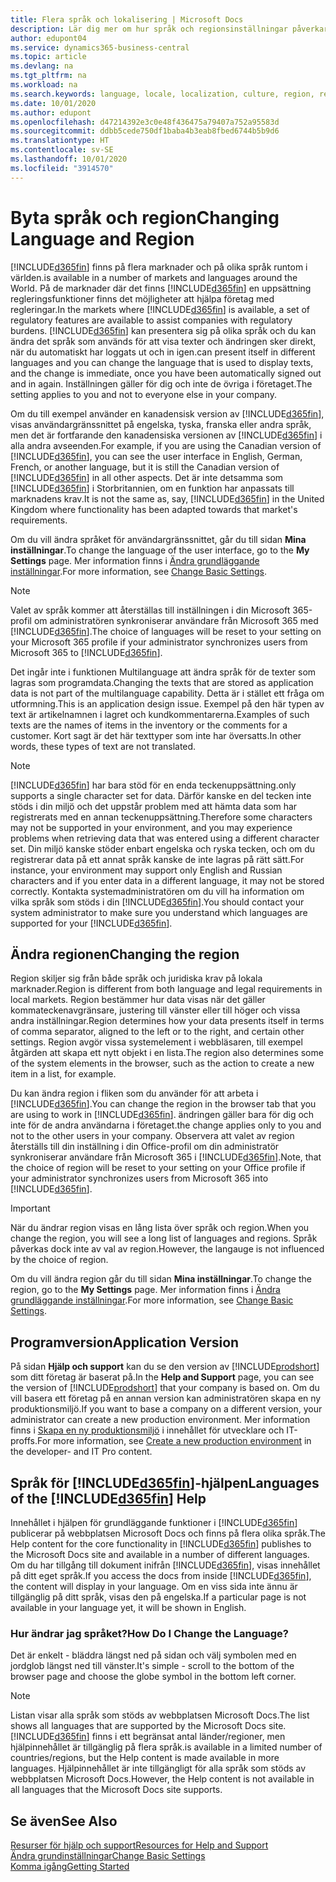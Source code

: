 ```yaml
---
title: Flera språk och lokalisering | Microsoft Docs
description: Lär dig mer om hur språk och regionsinställningar påverkar din upplevelse i Business Central.
author: edupont04
ms.service: dynamics365-business-central
ms.topic: article
ms.devlang: na
ms.tgt_pltfrm: na
ms.workload: na
ms.search.keywords: language, locale, localization, culture, region, regional settings
ms.date: 10/01/2020
ms.author: edupont
ms.openlocfilehash: d47214392e3c0e48f436475a79407a752a95583d
ms.sourcegitcommit: ddbb5cede750df1baba4b3eab8fbed6744b5b9d6
ms.translationtype: HT
ms.contentlocale: sv-SE
ms.lasthandoff: 10/01/2020
ms.locfileid: "3914570"
---
```

# <a name="changing-language-and-region"></a><span data-ttu-id="ada0a-103">Byta språk och region</span><span class="sxs-lookup"><span data-stu-id="ada0a-103">Changing Language and Region</span></span>

[!INCLUDE[d365fin](includes/d365fin_md.md)] <span data-ttu-id="ada0a-104">finns på flera marknader och på olika språk runtom i världen.</span><span class="sxs-lookup"><span data-stu-id="ada0a-104">is available in a number of markets and languages around the World.</span></span> <span data-ttu-id="ada0a-105">På de marknader där det finns [!INCLUDE[d365fin](includes/d365fin_md.md)] en uppsättning regleringsfunktioner finns det möjligheter att hjälpa företag med regleringar.</span><span class="sxs-lookup"><span data-stu-id="ada0a-105">In the markets where [!INCLUDE[d365fin](includes/d365fin_md.md)] is available, a set of regulatory features are available to assist companies with regulatory burdens.</span></span> [!INCLUDE[d365fin](includes/d365fin_md.md)] <span data-ttu-id="ada0a-106">kan presentera sig på olika språk och du kan ändra det språk som används för att visa texter och ändringen sker direkt, när du automatiskt har loggats ut och in igen.</span><span class="sxs-lookup"><span data-stu-id="ada0a-106">can present itself in different languages and you can change the language that is used to display texts, and the change is immediate, once you have been automatically signed out and in again.</span></span> <span data-ttu-id="ada0a-107">Inställningen gäller för dig och inte de övriga i företaget.</span><span class="sxs-lookup"><span data-stu-id="ada0a-107">The setting applies to you and not to everyone else in your company.</span></span>  

<span data-ttu-id="ada0a-108">Om du till exempel använder en kanadensisk version av [!INCLUDE[d365fin](includes/d365fin_md.md)], visas användargränssnittet på engelska, tyska, franska eller andra språk, men det är fortfarande den kanadensiska versionen av [!INCLUDE[d365fin](includes/d365fin_md.md)] i alla andra avseenden.</span><span class="sxs-lookup"><span data-stu-id="ada0a-108">For example, if you are using the Canadian version of [!INCLUDE[d365fin](includes/d365fin_md.md)], you can see the user interface in English, German, French, or another language, but it is still the Canadian version of [!INCLUDE[d365fin](includes/d365fin_md.md)] in all other aspects.</span></span> <span data-ttu-id="ada0a-109">Det är inte detsamma som [!INCLUDE[d365fin](includes/d365fin_md.md)] i Storbritannien, om en funktion har anpassats till marknadens krav.</span><span class="sxs-lookup"><span data-stu-id="ada0a-109">It is not the same as, say, [!INCLUDE[d365fin](includes/d365fin_md.md)] in the United Kingdom where functionality has been adapted towards that market's requirements.</span></span>  

<span data-ttu-id="ada0a-110">Om du vill ändra språket för användargränssnittet, går du till sidan **Mina inställningar**.</span><span class="sxs-lookup"><span data-stu-id="ada0a-110">To change the language of the user interface, go to the **My Settings** page.</span></span> <span data-ttu-id="ada0a-111">Mer information finns i [Ändra grundläggande inställningar](ui-change-basic-settings.md#language).</span><span class="sxs-lookup"><span data-stu-id="ada0a-111">For more information, see [Change Basic Settings](ui-change-basic-settings.md#language).</span></span> 

> [!NOTE]  
> <span data-ttu-id="ada0a-112">Valet av språk kommer att återställas till inställningen i din Microsoft 365-profil om administratören synkroniserar användare från Microsoft 365 med [!INCLUDE[d365fin](includes/d365fin_md.md)].</span><span class="sxs-lookup"><span data-stu-id="ada0a-112">The choice of languages will be reset to your setting on your Microsoft 365 profile if your administrator synchronizes users from Microsoft 365 to [!INCLUDE[d365fin](includes/d365fin_md.md)].</span></span>

<span data-ttu-id="ada0a-113">Det ingår inte i funktionen Multilanguage att ändra språk för de texter som lagras som programdata.</span><span class="sxs-lookup"><span data-stu-id="ada0a-113">Changing the texts that are stored as application data is not part of the multilanguage capability.</span></span> <span data-ttu-id="ada0a-114">Detta är i stället ett fråga om utformning.</span><span class="sxs-lookup"><span data-stu-id="ada0a-114">This is an application design issue.</span></span> <span data-ttu-id="ada0a-115">Exempel på den här typen av text är artikelnamnen i lagret och kundkommentarerna.</span><span class="sxs-lookup"><span data-stu-id="ada0a-115">Examples of such texts are the names of items in the inventory or the comments for a customer.</span></span> <span data-ttu-id="ada0a-116">Kort sagt är det här texttyper som inte har översatts.</span><span class="sxs-lookup"><span data-stu-id="ada0a-116">In other words, these types of text are not translated.</span></span>  

> [!NOTE]  
> [!INCLUDE[d365fin](includes/d365fin_md.md)] <span data-ttu-id="ada0a-117">har bara stöd för en enda teckenuppsättning.</span><span class="sxs-lookup"><span data-stu-id="ada0a-117">only supports a single character set for data.</span></span> <span data-ttu-id="ada0a-118">Därför kanske en del tecken inte stöds i din miljö och det uppstår problem med att hämta data som har registrerats med en annan teckenuppsättning.</span><span class="sxs-lookup"><span data-stu-id="ada0a-118">Therefore some characters may not be supported in your environment, and you may experience problems when retrieving data that was entered using a different character set.</span></span> <span data-ttu-id="ada0a-119">Din miljö kanske stöder enbart engelska och ryska tecken, och om du registrerar data på ett annat språk kanske de inte lagras på rätt sätt.</span><span class="sxs-lookup"><span data-stu-id="ada0a-119">For instance, your environment may support only English and Russian characters and if you enter data in a different language, it may not be stored correctly.</span></span> <span data-ttu-id="ada0a-120">Kontakta systemadministratören om du vill ha information om vilka språk som stöds i din [!INCLUDE[d365fin](includes/d365fin_md.md)].</span><span class="sxs-lookup"><span data-stu-id="ada0a-120">You should contact your system administrator to make sure you understand which languages are supported for your [!INCLUDE[d365fin](includes/d365fin_md.md)].</span></span>  

## <a name="changing-the-region"></a><span data-ttu-id="ada0a-121">Ändra regionen</span><span class="sxs-lookup"><span data-stu-id="ada0a-121">Changing the region</span></span>
<span data-ttu-id="ada0a-122">Region skiljer sig från både språk och juridiska krav på lokala marknader.</span><span class="sxs-lookup"><span data-stu-id="ada0a-122">Region is different from both language and legal requirements in local markets.</span></span> <span data-ttu-id="ada0a-123">Region bestämmer hur data visas när det gäller kommateckenavgränsare, justering till vänster eller till höger och vissa andra inställningar.</span><span class="sxs-lookup"><span data-stu-id="ada0a-123">Region determines how your data presents itself in terms of comma separator, aligned to the left or to the right, and certain other settings.</span></span> <span data-ttu-id="ada0a-124">Region avgör vissa systemelement i webbläsaren, till exempel åtgärden att skapa ett nytt objekt i en lista.</span><span class="sxs-lookup"><span data-stu-id="ada0a-124">The region also determines some of the system elements in the browser, such as the action to create a new item in a list, for example.</span></span>  

<span data-ttu-id="ada0a-125">Du kan ändra region i fliken som du använder för att arbeta i [!INCLUDE[d365fin](includes/d365fin_md.md)].</span><span class="sxs-lookup"><span data-stu-id="ada0a-125">You can change the region in the browser tab that you are using to work in [!INCLUDE[d365fin](includes/d365fin_md.md)].</span></span> <span data-ttu-id="ada0a-126">ändringen gäller bara för dig och inte för de andra användarna i företaget.</span><span class="sxs-lookup"><span data-stu-id="ada0a-126">the change applies only to you and not to the other users in your company.</span></span>  <span data-ttu-id="ada0a-127">Observera att valet av region återställs till din inställning i din Office-profil om din administratör synkroniserar användare från Microsoft 365 i [!INCLUDE[d365fin](includes/d365fin_md.md)].</span><span class="sxs-lookup"><span data-stu-id="ada0a-127">Note, that the choice of region will be reset to your setting on your Office profile if your administrator synchronizes users from Microsoft 365 into [!INCLUDE[d365fin](includes/d365fin_md.md)].</span></span>

> [!IMPORTANT]  
>  <span data-ttu-id="ada0a-128">När du ändrar region visas en lång lista över språk och region.</span><span class="sxs-lookup"><span data-stu-id="ada0a-128">When you change the region, you will see a long list of languages and regions.</span></span> <span data-ttu-id="ada0a-129">Språk påverkas dock inte av val av region.</span><span class="sxs-lookup"><span data-stu-id="ada0a-129">However, the langauge is not influenced by the choice of region.</span></span>  

<span data-ttu-id="ada0a-130">Om du vill ändra region går du till sidan **Mina inställningar**.</span><span class="sxs-lookup"><span data-stu-id="ada0a-130">To change the region, go to the **My Settings** page.</span></span> <span data-ttu-id="ada0a-131">Mer information finns i [Ändra grundläggande inställningar](ui-change-basic-settings.md).</span><span class="sxs-lookup"><span data-stu-id="ada0a-131">For more information, see [Change Basic Settings](ui-change-basic-settings.md).</span></span>  

## <a name="application-version"></a><span data-ttu-id="ada0a-132">Programversion</span><span class="sxs-lookup"><span data-stu-id="ada0a-132">Application Version</span></span>

<span data-ttu-id="ada0a-133">På sidan **Hjälp och support** kan du se den version av [!INCLUDE[prodshort](includes/prodshort.md)] som ditt företag är baserat på.</span><span class="sxs-lookup"><span data-stu-id="ada0a-133">In the **Help and Support** page, you can see the version of [!INCLUDE[prodshort](includes/prodshort.md)] that your company is based on.</span></span> <span data-ttu-id="ada0a-134">Om du vill basera ett företag på en annan version kan administratören skapa en ny produktionsmiljö.</span><span class="sxs-lookup"><span data-stu-id="ada0a-134">If you want to base a company on a different version, your administrator can create a new production environment.</span></span> <span data-ttu-id="ada0a-135">Mer information finns i [Skapa en ny produktionsmiljö](/dynamics365/business-central/dev-itpro/administration/tenant-admin-center-environments#create-a-new-production-environment) i innehållet för utvecklare och IT-proffs.</span><span class="sxs-lookup"><span data-stu-id="ada0a-135">For more information, see [Create a new production environment](/dynamics365/business-central/dev-itpro/administration/tenant-admin-center-environments#create-a-new-production-environment) in the developer- and IT Pro content.</span></span>  

## <a name="languages-of-the-d365fin-help"></a><span data-ttu-id="ada0a-136">Språk för [!INCLUDE[d365fin](includes/d365fin_md.md)]-hjälpen</span><span class="sxs-lookup"><span data-stu-id="ada0a-136">Languages of the [!INCLUDE[d365fin](includes/d365fin_md.md)] Help</span></span>
<span data-ttu-id="ada0a-137">Innehållet i hjälpen för grundläggande funktioner i [!INCLUDE[d365fin](includes/d365fin_md.md)] publicerar på webbplatsen Microsoft Docs och finns på flera olika språk.</span><span class="sxs-lookup"><span data-stu-id="ada0a-137">The Help content for the core functionality in [!INCLUDE[d365fin](includes/d365fin_md.md)] publishes to the Microsoft Docs site and available in a number of different languages.</span></span> <span data-ttu-id="ada0a-138">Om du har tillgång till dokument inifrån [!INCLUDE[d365fin](includes/d365fin_md.md)], visas innehållet på ditt eget språk.</span><span class="sxs-lookup"><span data-stu-id="ada0a-138">If you access the docs from inside [!INCLUDE[d365fin](includes/d365fin_md.md)], the content will display in your language.</span></span> <span data-ttu-id="ada0a-139">Om en viss sida inte ännu är tillgänglig på ditt språk, visas den på engelska.</span><span class="sxs-lookup"><span data-stu-id="ada0a-139">If a particular page is not available in your language yet, it will be shown in English.</span></span>

### <a name="how-do-i-change-the-language"></a><span data-ttu-id="ada0a-140">Hur ändrar jag språket?</span><span class="sxs-lookup"><span data-stu-id="ada0a-140">How Do I Change the Language?</span></span>
<span data-ttu-id="ada0a-141">Det är enkelt - bläddra längst ned på sidan och välj symbolen med en jordglob längst ned till vänster.</span><span class="sxs-lookup"><span data-stu-id="ada0a-141">It's simple - scroll to the bottom of the browser page and choose the globe symbol in the bottom left corner.</span></span>

> [!NOTE]  
> <span data-ttu-id="ada0a-142">Listan visar alla språk som stöds av webbplatsen Microsoft Docs.</span><span class="sxs-lookup"><span data-stu-id="ada0a-142">The list shows all languages that are supported by the Microsoft Docs site.</span></span> [!INCLUDE[d365fin](includes/d365fin_md.md)] <span data-ttu-id="ada0a-143">finns i ett begränsat antal länder/regioner, men hjälpinnehållet är tillgänglig på flera språk.</span><span class="sxs-lookup"><span data-stu-id="ada0a-143">is available in a limited number of countries/regions, but the Help content is made available in more languages.</span></span> <span data-ttu-id="ada0a-144">Hjälpinnehållet är inte tillgängligt för alla språk som stöds av webbplatsen Microsoft Docs.</span><span class="sxs-lookup"><span data-stu-id="ada0a-144">However, the Help content is not available in all languages that the Microsoft Docs site supports.</span></span>

## <a name="see-also"></a><span data-ttu-id="ada0a-145">Se även</span><span class="sxs-lookup"><span data-stu-id="ada0a-145">See Also</span></span>

[<span data-ttu-id="ada0a-146">Resurser för hjälp och support</span><span class="sxs-lookup"><span data-stu-id="ada0a-146">Resources for Help and Support</span></span>](product-help-and-support.md)  
[<span data-ttu-id="ada0a-147">Ändra grundinställningar</span><span class="sxs-lookup"><span data-stu-id="ada0a-147">Change Basic Settings</span></span>](ui-change-basic-settings.md)  
[<span data-ttu-id="ada0a-148">Komma igång</span><span class="sxs-lookup"><span data-stu-id="ada0a-148">Getting Started</span></span>](product-get-started.md)  
